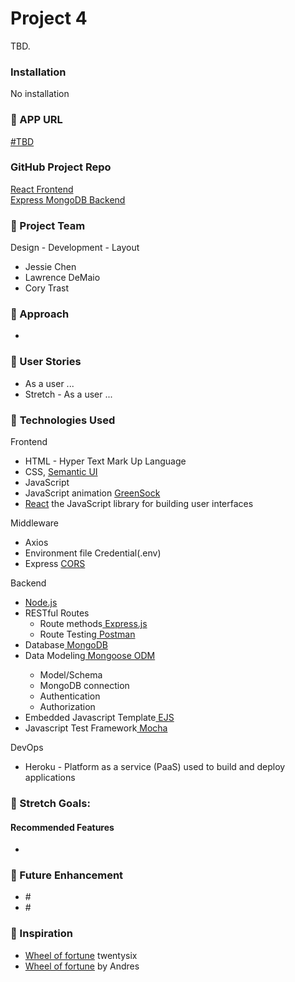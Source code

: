 #  **Project 4**

TBD. 

### Installation

No installation

### &#x1F535; APP URL
<a href="#" target="_blank">#TBD</a>


### GitHub Project Repo
<a href="https://github.com/d-mayo/project4-frontend/" target="_blank">React Frontend</a><br>
<a href="https://github.com/ycjessie/project4-backend/" target="_blank">Express MongoDB Backend</a>

### &#x1F535; Project Team
Design - Development - Layout

<ul>
<li>Jessie Chen</li>
<li>Lawrence DeMaio</li>
<li>Cory Trast</li>
</ul>


### &#x1F535; Approach 
<ul>
<li></li>
</ul>

### &#x1F535; User Stories
* As a user ...
* Stretch - As a user ...


### &#x1F535; **Technologies Used**


Frontend
<ul>
<li>HTML - Hyper Text Mark Up Language </li>
<li>CSS, <a href="https://semantic-ui.com/i" target="_blank">Semantic UI</a></li>
<li>JavaScript </li>
<li>JavaScript animation <a href="https://greensock.com/gsap/" target="_blank">GreenSock</a></li>
<li><a href="https://reactjs.org/" target="_blank">React</a>  the JavaScript library for building user interfaces</li>
</ul>
Middleware
<ul>
<li>Axios </li>
<li>Environment file Credential(.env) </li>
<li>Express <a href="https://expressjs.com/en/resources/middleware/cors.html" target="_blank">CORS</a></li>

</ul>
Backend 
   <ul>
   <li><a href="https://www.nodejs.org/" target="_blank"> Node.js</a></li>
   <li>RESTful Routes <ul>
   <li>Route methods<a href="https://expressjs.com/" target="_blank"> Express.js</a>
   <li>Route Testing<a href="https://www.postman.com/" target="_blank"> Postman</a></li></li></ul>
   <li>Database<a href="https://www.mongodb.com/" target="_blank"> MongoDB</a></li>
   <li>Data Modeling<a href="https://www.mongoose.com/" target="_blank"> Mongoose ODM</a></li>
   <ul>
      <li>Model/Schema</li>
      <li>MongoDB connection</li>
      <li>Authentication</li>
      <li>Authorization</li>
   </ul>
   <li>Embedded Javascript Template<a href="https://ejs.co/" target="_blank"> EJS</a> </li>
   <li>Javascript Test Framework<a href="https://mochajs.org/" target="_blank"> Mocha</a> </li>
   
   </ul>

DevOps
<ul>
<li>Heroku - Platform as a service (PaaS) used to build and deploy applications</li>
</ul>


### &#x1F535; Stretch Goals:
#### Recommended Features
*  

### &#x1F535; Future Enhancement
<ul>
<li>#</li>
<li>#</li>
</ul>

### &#x1F535; Inspiration
<ul>
<li> <a href="https://codepen.io/twentysix/pen/abopqNp?editors=1111" target="_blank"> Wheel of fortune</a> twentysix </li>
<li> <a href="https://codepen.io/andere_s/pen/oqvroJ" target="_blank"> Wheel of fortune</a> by Andres </li>
</ul>

